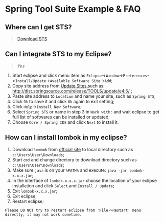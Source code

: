 # Spring Tool Suite Example & FAQ

## Where can I get STS?

> [Download STS](http://spring.io/tools/sts/all)

## Can I integrate STS to my Eclipse?

> *Yes*

1. Start eclipse and click menu item as `Eclipse`->`Window`->`Preferences`->`Install/Update`->`Available Software Site`->`Add`;
2. Copy site address from [Update Sites](http://spring.io/tools/sts/all),such as: http://dist.springsource.com/release/TOOLS/update/e4.5/ ;
3. Paste site address to `Location` and name your site, such as `Spring STS`;
4. Click `Ok` to save it and click `Ok` again to exit setting;
5. Click `Help`->`Install New Software`;
6. Select `Spring STS` or name in step 3 in `Work with:` and wait eclipse to get full list of softwares can be installed or updated;
7. Choose `Core / Spring IDE` and click `Next` to install it.
 
## How can I install lombok in my eclipse?

1. Download `lombok` from [official site](https://projectlombok.org/) to local directory such as `c:\Users\User\Downloads`;
1. Start `cmd` and change directory to download directory such as `c:\Users\User\Downloads`;
1. Make sure `java` is on your `%PATH%` and execute: `java -jar lombok-x.x.x.jar`;
1. In the interface of `lombok-x.x.x.jar` choose the location of your eclipse installation and click `Select` and `Install / Update`;
1. Exit `lombok-x.x.x.jar`;
1. Exit eclipse;
1. Restart eclipse;

`Please DO NOT try to restart eclipse from 'File->Restart' menu directly, it may not work sometime.`
